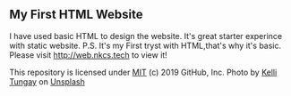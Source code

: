 ## My First HTML Website

I have used basic HTML to design the website. It's great starter experince with static website.
P.S.
It's my First tryst with HTML,that's why it's basic. 
Please visit http://web.nkcs.tech to view it!

This repository is licensed under [MIT](LICENSE) (c) 2019 GitHub, Inc.
Photo by [Kelli Tungay](https://unsplash.com/photos/Sj0nhVIb4eY) on [Unsplash](https://unsplash.com/)
